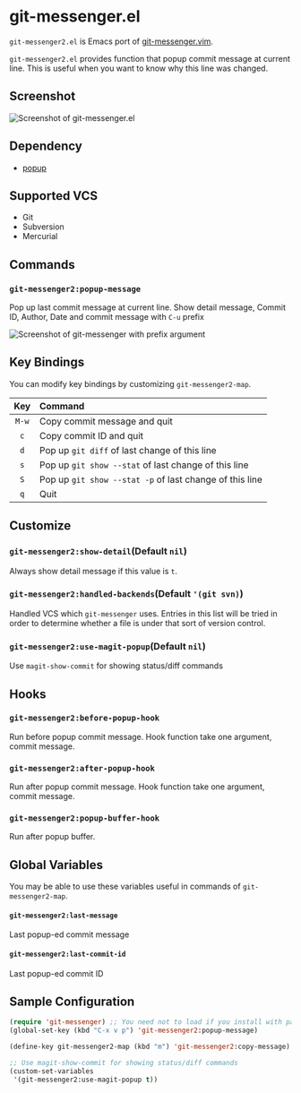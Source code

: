 # git-messenger.el

`git-messenger2.el` is Emacs port of [git-messenger.vim](https://github.com/rhysd/git-messenger.vim).

`git-messenger2.el` provides function that popup commit message at current line.
This is useful when you want to know why this line was changed.


## Screenshot

![Screenshot of git-messenger.el](image/git-messenger.png)


## Dependency

* [popup](https://github.com/auto-complete/popup-el)


## Supported VCS

- Git
- Subversion
- Mercurial


## Commands

### `git-messenger2:popup-message`

Pop up last commit message at current line. Show detail message, Commit ID, Author,
Date and commit message with `C-u` prefix

![Screenshot of git-messenger with prefix argument](image/git-messenger-detail.png)


## Key Bindings

You can modify key bindings by customizing `git-messenger2-map`.

| Key                  | Command                                                 |
|:--------------------:|:--------------------------------------------------------|
| `M-w`                | Copy commit message and quit                            |
| `c`                  | Copy commit ID and quit                                 |
| `d`                  | Pop up `git diff` of last change of this line           |
| `s`                  | Pop up `git show --stat` of last change of this line    |
| `S`                  | Pop up `git show --stat -p` of last change of this line |
| `q`                  | Quit                                                    |


## Customize

### `git-messenger2:show-detail`(Default `nil`)

Always show detail message if this value is `t`.

### `git-messenger2:handled-backends`(Default `'(git svn)`)

Handled VCS which `git-messenger` uses.
Entries in this list will be tried in order to determine whether a
file is under that sort of version control.

### `git-messenger2:use-magit-popup`(Default `nil`)

Use `magit-show-commit` for showing status/diff commands

## Hooks

### `git-messenger2:before-popup-hook`

Run before popup commit message. Hook function take one argument, commit message.

### `git-messenger2:after-popup-hook`

Run after popup commit message. Hook function take one argument, commit message.

### `git-messenger2:popup-buffer-hook`

Run after popup buffer.


## Global Variables

You may be able to use these variables useful in commands of `git-messenger2-map`.

#### `git-messenger2:last-message`

Last popup-ed commit message

#### `git-messenger2:last-commit-id`

Last popup-ed commit ID


## Sample Configuration

```lisp
(require 'git-messenger) ;; You need not to load if you install with package.el
(global-set-key (kbd "C-x v p") 'git-messenger2:popup-message)

(define-key git-messenger2-map (kbd "m") 'git-messenger2:copy-message)

;; Use magit-show-commit for showing status/diff commands
(custom-set-variables
 '(git-messenger2:use-magit-popup t))
```
